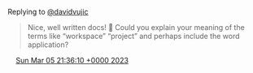 Replying to [@davidvujic](https://twitter.com/davidvujic/status/1632453683261628420)

> Nice, well written docs\! 👏 Could you explain your meaning of the terms like “workspace” “project” and perhaps include the word application?

<img src="../../media/tweet.ico" width="12" /> [Sun Mar 05 21:36:10 +0000 2023](https://twitter.com/DromerDenker/status/1632495240350253056)